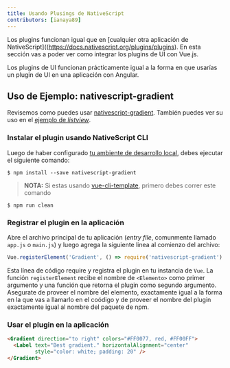 ```yaml
---
title: Usando Plusings de NativeScript
contributors: [ianaya89]
---
```


Los plugins funcionan igual que en [cualquier otra aplicación de NativeScript]((https://docs.nativescript.org/plugins/plugins). En esta sección vas a poder ver como integrar los plugins de UI con Vue.js.

Los plugins de UI funcionan prácticamente igual a la forma en que usarías un plugin de UI en una aplicación con Angular.

## Uso de Ejemplo: nativescript-gradient

Revisemos como puedes usar [nativescript-gradient](https://github.com/EddyVerbruggen/nativescript-gradient). También puedes ver su uso en el [ejemplo de *listview*](https://github.com/rigor789/nativescript-vue/tree/master/samples/app/app-with-list-view.js).


### Instalar el plugin usando NativeScript CLI

Luego de haber configurado [tu ambiente de desarrollo local](/es/docs/getting-started/installation), debes ejecutar el siguiente comando:

```shell
$ npm install --save nativescript-gradient
```

> **NOTA:** Si estas usando [vue-cli-template](/en/docs/getting-started/templates/#nativescript-vuevue-cli-template), primero debes correr este comando

```shell
$ npm run clean
```

### Registrar el plugin en la aplicación

Abre el archivo principal de tu aplicación (*entry file*, comunmente llamado `app.js` o `main.js`) y luego agrega la siguiente linea al comienzo del archivo:

```JavaScript
Vue.registerElement('Gradient', () => require('nativescript-gradient').Gradient)
```

Esta línea de código require y registra el plugin en tu instancia de `Vue`. La función `registerElement` recibe el nombre de `<Elemento>` como primer argumento y una función que retorna el plugin como segundo argumento. Asegurate de proveer el nombre del elemento, exactamente igual a la forma en la que vas a llamarlo en el coódigo y de proveer el nombre del plugin exactamente igual al nombre del paquete de npm.

### Usar el plugin en la aplicación

```HTML
<Gradient direction="to right" colors="#FF0077, red, #FF00FF">
  <Label text="Best gradient." horizontalAlignment="center"
         style="color: white; padding: 20" />
</Gradient>
```
